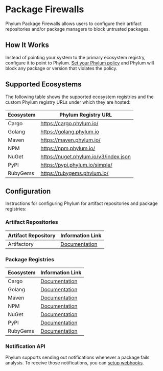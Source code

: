 # Package Firewalls

Phylum Package Firewalls allows users to configure their artifact
repositories and/or package managers to block untrusted packages.

## How It Works

Instead of pointing your system to the primary ecosystem registry, configure
it to point to Phylum. [Set your Phylum policy](../knowledge_base/policy.md) and
Phylum will block any package or version that violates the policy.

## Supported Ecosystems

The following table shows the supported ecosystem registries and the custom
Phylum registry URLs under which they are hosted:

| Ecosystem | Phylum Registry URL                     |
| --------- | --------------------------------------- |
| Cargo     | <https://cargo.phylum.io/>              |
| Golang    | <https://golang.phylum.io>              |
| Maven     | <https://maven.phylum.io/>              |
| NPM       | <https://npm.phylum.io/>                |
| NuGet     | <https://nuget.phylum.io/v3/index.json> |
| PyPI      | <https://pypi.phylum.io/simple/>        |
| RubyGems  | <https://rubygems.phylum.io/>           |

## Configuration

Instructions for configuring Phylum for artifact repositories and package
registries:

### Artifact Repositories

| Artifact Repository | Information Link |
| ------------------- | ---------------- |
| Artifactory | [Documentation][Artifactory] |

### Package Registries

| Ecosystem | Information Link          |
| --------- | ------------------------- |
| Cargo     | [Documentation][Cargo]    |
| Golang    | [Documentation][Golang]   |
| Maven     | [Documentation][Maven]    |
| NPM       | [Documentation][NPM]      |
| NuGet     | [Documentation][NuGet]    |
| PyPI      | [Documentation][PyPI]     |
| RubyGems  | [Documentation][RubyGems] |

### Notification API

Phylum supports sending out notifications whenever a package fails analysis. To
receive those notifications, you can [setup webhooks].

[setup webhooks]: ./api.md#webhooks
[Artifactory]: ./artifactory.md
[Cargo]: ./cargo.md
[Golang]: ./golang.md
[Maven]: ./maven.md
[NPM]: ./npm.md
[NuGet]: ./nuget.md
[PyPI]: ./pypi.md
[RubyGems]: ./rubygems.md
